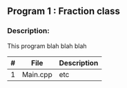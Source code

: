 ## Program 1 : Fraction class

### Description: 

This program blah blah blah


|   #   | File             | Description                                        |
| :---: | ---------------- | -------------------------------------------------- |
|   1   | Main.cpp         | etc      |
